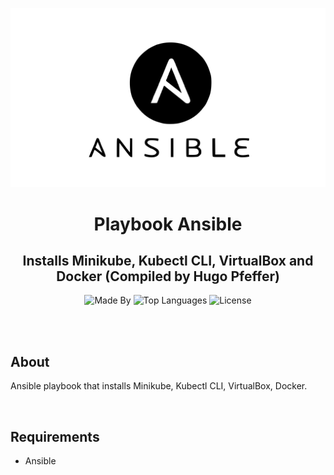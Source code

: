 <p align="center">
    <img alt="Logo Ansible" src="logo.svg">
</p>

<h1 align="center">
    Playbook Ansible
</h1>

<h2 align="center">
    Installs Minikube, Kubectl CLI, VirtualBox and Docker (Compiled by Hugo Pfeffer)
</h2>

<p align="center">
    <img alt="Made By" src="https://img.shields.io/badge/Made%20By-Hugo%20Pfeffer-red">
    <img alt="Top Languages" src="https://img.shields.io/github/languages/top/HugoPfeffer/playbook-minikube-kubectl">
    <img alt="License" src="https://img.shields.io/github/license/HugoPfeffer/playbook-minikube-kubectl">
</p>

</br>
</br>
<h2> About </h2>

Ansible playbook that installs Minikube, Kubectl CLI, VirtualBox, Docker. 


</br>
<h2>Requirements</h2>
<ul>
    <li>Ansible</li>
</ul>
</br>







